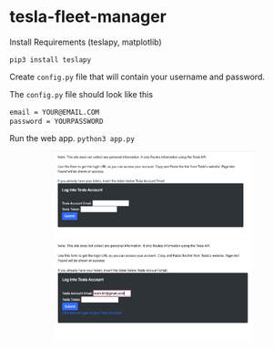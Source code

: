 # tesla-fleet-manager

Install Requirements (teslapy, matplotlib)
```
pip3 install teslapy
```

Create `config.py` file that will contain your username and password.

The `config.py` file should look like this
```
email = YOUR@EMAIL.COM
password = YOURPASSWORD
```

Run the web app.
`python3 app.py`

<p align="center">
  <img src="assets/launch_page.png" width="350" title="hover text">
  <img src="assets/login_to_tesla.png" width="350">
</p>
